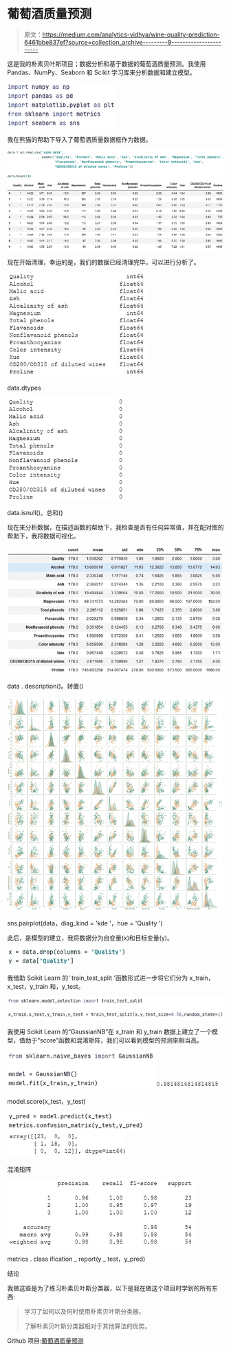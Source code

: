 # 葡萄酒质量预测

> 原文：<https://medium.com/analytics-vidhya/wine-quality-prediction-6461bbe837ef?source=collection_archive---------9----------------------->

这是我的朴素贝叶斯项目；数据分析和基于数据的葡萄酒质量预测。我使用 Pandas、NumPy、Seaborn 和 Scikit 学习库来分析数据和建立模型。

![](img/7c99ca56b517d5a8868334e313822e58.png)

我在熊猫的帮助下导入了葡萄酒质量数据框作为数据。

![](img/224ab553a3ee10c48ab7da4c323d863e.png)![](img/fad9ca24e6e26e228d94867ea40d4371.png)

现在开始清理，幸运的是，我们的数据已经清理完毕，可以进行分析了。

![](img/aaba77b33b89d2dba03a9d3740db7765.png)

data.dtypes

![](img/cf9c1c6c61771afb79da4e3e0f653c98.png)

data.isnull()。总和()

现在来分析数据，在描述函数的帮助下，我检查是否有任何异常值，并在配对图的帮助下，我将数据可视化。

![](img/3582b743589ff0d4d27cfba815cb572d.png)

data . description()。转置()

![](img/b4fa28ae0a6c810d7df11b33f3597ea6.png)

sns.pairplot(data，diag_kind = 'kde '，hue = 'Quality ')

此后，是模型的建立，我将数据分为自变量(x)和目标变量(y)。

![](img/43b81a9bb433843754a7824031d4a3dc.png)

我借助 Scikit Learn 的' train_test_split '函数形式进一步将它们分为 x_train，x_test，y_train 和，y_test。

![](img/3d841983734202530e92209e1071afa6.png)

我使用 Scikit Learn 的“GaussianNB”在 x_train 和 y_train 数据上建立了一个模型，借助于“score”函数和混淆矩阵，我们可以看到模型的预测率相当高。

![](img/b130f0915343930d62fc639a36b61e0b.png)![](img/3a46893d745a7de356cc457598992ecf.png)

model.score(x_test，y_test)

![](img/858f6c0102e349247260e3cb3afb0208.png)![](img/4153c923468715aeada868cefd856fc4.png)

混淆矩阵

![](img/30ba0345bc0d0d6f26a203ad33842655.png)

metrics . class ification _ report(y _ test，y_pred)

结论

我做这些是为了练习朴素贝叶斯分类器，以下是我在做这个项目时学到的所有东西:

> 学习了如何以及何时使用朴素贝叶斯分类器。
> 
> 了解朴素贝叶斯分类器相对于其他算法的优势。

Github 项目:[葡萄酒质量预测](https://github.com/codename-hyper/Wine-Quality-Prediction)